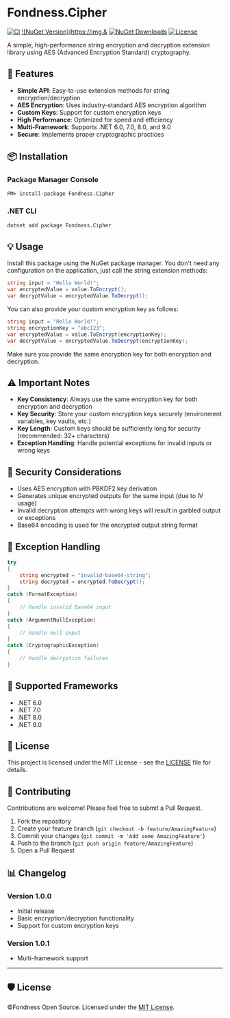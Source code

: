# Fondness.Cipher

[![CI](https://github.com/etammam/cipher/actions/workflows/dotnet.yml/badge.svg)](https://github.com/etammam/cipher/actions/workflows/dotnet.yml)
[![NuGet Version](https://img.&](https://www.nuget.org/packages/Fondness.Cipher/)
[![NuGet Downloads](https://img.shields.io/nuget/dt/Fondness.Cipher)](https://www.nuget.org/packages/Fondness.Cipher/)
[![License](https://img.shields.io/github/license/etammam/cipher)](https://github.com/etammam/cipher/blob/master/LICENSE)

A simple, high-performance string encryption and decryption extension library using AES (Advanced Encryption Standard) cryptography.

## 🚀 Features

- **Simple API**: Easy-to-use extension methods for string encryption/decryption
- **AES Encryption**: Uses industry-standard AES encryption algorithm
- **Custom Keys**: Support for custom encryption keys
- **High Performance**: Optimized for speed and efficiency
- **Multi-Framework**: Supports .NET 6.0, 7.0, 8.0, and 9.0
- **Secure**: Implements proper cryptographic practices

## 📦 Installation

### Package Manager Console
```
PM> install-package Fondness.Cipher
```

### .NET CLI

```bash
dotnet add package Fondness.Cipher
```

## 💡 Usage

Install this package using the NuGet package manager. You don't need any configuration on the application, just call the string extension methods:

```csharp
string input = "Hello World!";
var encryptedValue = value.ToEncrypt();
var decryptValue = encryptedValue.ToDecrypt();
```

You can also provide your custom encryption key as follows:

```csharp
string input = "Hello World!";
string encryptionKey = "abc123";
var encryptedValue = value.ToEncrypt(encryptionKey);
var decryptValue = encryptedValue.ToDecrypt(encryptionKey);
```

Make sure you provide the same encryption key for both encryption and decryption.


## ⚠️ Important Notes

- **Key Consistency**: Always use the same encryption key for both encryption and decryption
- **Key Security**: Store your custom encryption keys securely (environment variables, key vaults, etc.)
- **Key Length**: Custom keys should be sufficiently long for security (recommended: 32+ characters)
- **Exception Handling**: Handle potential exceptions for invalid inputs or wrong keys

## 🔐 Security Considerations

- Uses AES encryption with PBKDF2 key derivation
- Generates unique encrypted outputs for the same input (due to IV usage)
- Invalid decryption attempts with wrong keys will result in garbled output or exceptions
- Base64 encoding is used for the encrypted output string format

## 🧪 Exception Handling
```csharp
try
{
    string encrypted = "invalid-base64-string"; 
    string decrypted = encrypted.ToDecrypt();
} 
catch (FormatException) 
{
    // Handle invalid Base64 input 
} 
catch (ArgumentNullException) 
{
    // Handle null input 
}
catch (CryptographicException) 
{
    // Handle decryption failures 
}

```
## 🎯 Supported Frameworks

- .NET 6.0
- .NET 7.0
- .NET 8.0
- .NET 9.0

## 📄 License

This project is licensed under the MIT License - see the [LICENSE](LICENSE) file for details.

## 🤝 Contributing

Contributions are welcome! Please feel free to submit a Pull Request.

1. Fork the repository
2. Create your feature branch (`git checkout -b feature/AmazingFeature`)
3. Commit your changes (`git commit -m 'Add some AmazingFeature'`)
4. Push to the branch (`git push origin feature/AmazingFeature`)
5. Open a Pull Request

## 📊 Changelog

### Version 1.0.0
- Initial release
- Basic encryption/decryption functionality
- Support for custom encryption keys
### Version 1.0.1
- Multi-framework support

---


## 🛡️ License

&copy;Fondness Open Source. Licensed under the [MIT License](LICENSE).
